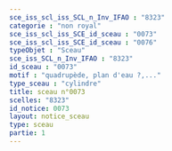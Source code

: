 ```yaml
---
sce_iss_scl_iss_SCL_n_Inv_IFAO : "8323"
categorie : "non royal"
sce_iss_scl_iss_SCE_id_sceau : "0073"
sce_iss_scl_iss_SCE_id_sceau : "0076"
typeObjet : "Sceau"
sce_iss_SCL_n_Inv_IFAO : "8323"
id_sceau : "0073"
motif : "quadrupède, plan d'eau ?,..."
type_sceau : "cylindre"
title: sceau n°0073
scelles: "8323"
id_notice: 0073
layout: notice_sceau
type: sceau
partie: 1
---
```

